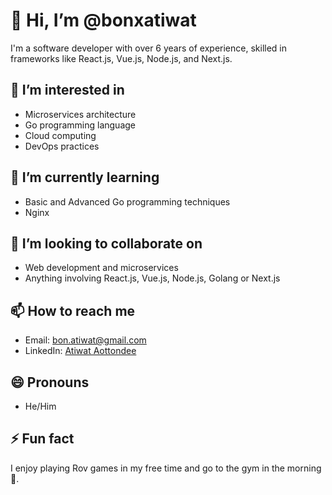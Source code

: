 # 👋 Hi, I’m @bonxatiwat
I'm a software developer with over 6 years of experience, skilled in frameworks like React.js, Vue.js, Node.js, and Next.js. 

## 👀 I’m interested in
- Microservices architecture
- Go programming language
- Cloud computing
- DevOps practices

## 🌱 I’m currently learning
- Basic and Advanced Go programming techniques
- Nginx

## 💞️ I’m looking to collaborate on
- Web development and microservices
- Anything involving React.js, Vue.js, Node.js, Golang or Next.js

## 📫 How to reach me
- Email: bon.atiwat@gmail.com
- LinkedIn: [Atiwat Aottondee](https://www.linkedin.com/in/atiwat-aottondee/)

## 😄 Pronouns
- He/Him

## ⚡ Fun fact
I enjoy playing Rov games in my free time and go to the gym in the morning 💪.
